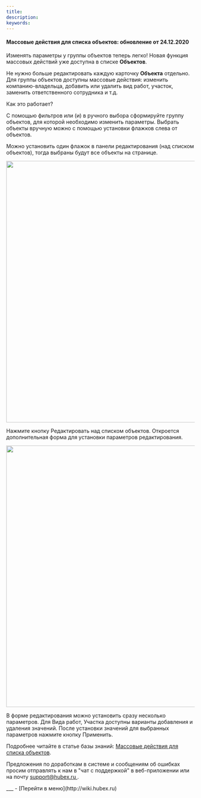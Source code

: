 ```yaml
---
title: 
description: 
keywords: 
---
```


#### Массовые действия для списка объектов: обновление от 24.12.2020
<html>
<meta charset="utf-8">

</html>
<body>
<p>Изменять параметры у группы объектов теперь легко! Новая функция массовых действий уже доступна в списке <strong>Объектов</strong>.&nbsp;</p>

<p>Не нужно больше редактировать каждую карточку <strong>Объекта</strong> отдельно. Для группы объектов доступны массовые действия: изменить компанию-владельца, добавить или удалить вид работ, участок, заменить ответственного сотрудника и т.д.</p>
<p>Как это работает?</p>
<p>С помощью фильтров или (и) в ручного выбора сформируйте группу объектов, для которой необходимо изменить параметры. Выбрать объекты вручную можно с помощью установки флажков слева от объектов.</p>
<p>Можно установить один флажок в панели редактирования (над списком объектов), тогда выбраны будут все объекты на странице.</p>
<p><div><img style="margin: 0 auto; display: block; max-width: 100%;" src="https://content.screencast.com/users/echinaek.val/folders/Capture/media/d6de0f37-f302-4a72-95f6-3017bdce2bd2/LWR_Recording.png" width="700" height="auto" /></div></p>
<p>Нажмите кнопку Редактировать над списком объектов. Откроется дополнительная форма для установки параметров редактирования.</p>
<p><div><img style="margin: 0 auto; display: block; max-width: 100%;" src="https://content.screencast.com/users/echinaek.val/folders/Capture/media/d02849a8-64fb-4762-96a0-aaa2e111b12d/LWR_Recording.png" width="700" height="auto" /></div></p>
<p>В форме редактирования можно установить сразу несколько параметров. Для Вида работ, Участка доступны варианты добавления и удаления значений. После установки значений для выбранных параметров нажмите кнопку Применить.</p>

<p>Подробнее читайте в статье базы знаний: <a href="https://wiki.hubex.ru/docs/FAQ/RU/user/GroupActions.html">Массовые действия для списка объектов</a>.</p>

<p>Предложения по доработкам в системе и сообщениям об ошибках просим отправлять к нам в "чат с поддержкой" в веб-приложении или на почту <a href="mailto:support@hubex.ru" target="_blank" rel="noopener"> support@hubex.ru </a>.</p>

</body>
___
- [Перейти в меню](http://wiki.hubex.ru)
